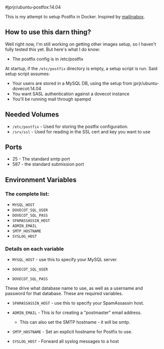 #jprjr/ubuntu-postfox:14.04

This is my attempt to setup Postfix in Docker. Inspired by [mailinabox](https://github.com/mail-in-a-box/mailinabox).

## How to use this darn thing?

Well right now, I'm still working on getting other images setup, so I haven't fully tested this yet. But here's what
I do know:

* The postfix config is in /etc/postfix

At startup, if the `/etc/postfix` directory is empty, a setup script is run. Said
setup script assumes:

* Your users are stored in a MySQL DB, using the setup from jprjr/ubuntu-dovecot:14.04
* You want SASL authentication against a dovecot instance
* You'll be running mail through spampd

## Needed Volumes

* `/etc/postfix` - Used for storing the postfix configuration.
* `/srv/ssl` - Used for reading in the SSL cert and key you want to use

## Ports

* 25 - The standard smtp port
* 587 - the standard submission port

## Environment Variables

### The complete list:

* `MYSQL_HOST`
* `DOVECOT_SQL_USER`
* `DOVECOT_SQL_PASS`
* `SPAMASSASSIN_HOST`
* `ADMIN_EMAIL`
* `SMTP_HOSTNAME`
* `SYSLOG_HOST`

### Details on each variable

* `MYSQL_HOST` - use this to specify your MySQL server.

* `DOVECOT_SQL_USER`
* `DOVECOT_SQL_PASS`

These drive what database name to use, as well as a username and password
for that database. These are required variables.

* `SPAMASSASSIN_HOST` - use this to specify your SpamAssassin host.

* `ADMIN_EMAIL` - This is for creating a "postmaster" email address.
  * This can also set the SMTP hostname - it will be smtp.<domain>

* `SMTP_HOSTNAME` - Set an explicit hostname for Postfix to use.

* `SYSLOG_HOST` - Forward all syslog messages to a host
